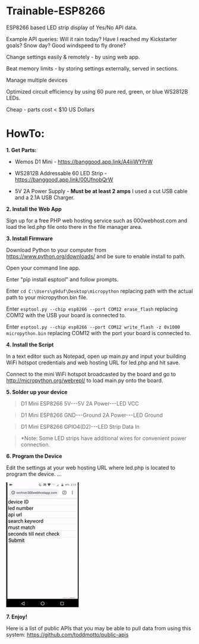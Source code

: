# Trainable-ESP8266

ESP8266 based LED strip display of Yes/No API data.

Example API queries:
Will it rain today? Have I reached my Kickstarter goals? Snow day? Good windspeed to fly drone? 

Change settings easily & remotely - by using web app.

Beat memory limits - by storing settings externally, served in sections.

Manage multiple devices

Optimized circuit efficiency by using 60 pure red, green, or blue WS2812B LEDs.

Cheap - parts cost < $10 US Dollars

# HowTo:
**1. Get Parts:**
* Wemos D1 Mini - https://banggood.app.link/A4iiiWYPrW

* WS2812B Addressable 60 LED Strip - https://banggood.app.link/00UfnobQrW

* 5V 2A Power Supply - **Must be at least 2 amps** I used a cut USB cable and a 2.1A USB Charger.  

**2. Install the Web App**


Sign up for a free PHP web hosting service such as 000webhost.com and load the led.php file onto there in the file manager area. 

**3. Install Firmware**


Download Python to your computer from https://www.python.org/downloads/ and be sure to enable install to path.

Open your command line app.

Enter "pip install esptool" and follow prompts.

Enter ```cd C:\Users\g9duf\Desktop\micropython``` replacing path with the actual path to your micropython.bin file.

Enter ```esptool.py --chip esp8266 --port COM12 erase_flash``` replacing COM12 with the USB  your board is connected to.

Enter ```esptool.py --chip esp8266 --port COM12 write_flash -z 0x1000 micropython.bin``` replacing COM12 with the port your board is connected to.

**4. Install the Script**


In a text editor such as Notepad, open up main.py and input your building WiFi hotspot credentials and web hosting URL for led.php and hit save.

Connect to the mini WiFi hotspot broadcasted by the board and go to http://micropython.org/webrepl/ to load main.py onto the board.

**5. Solder up your device** 
>D1 Mini ESP8266 5V---5V 2A Power---LED VCC

>D1 Mini ESP8266 GND---Ground 2A Power---LED Ground

>D1 Mini ESP8266 GPIO4(D2)---LED Strip Data In

>*Note: Some LED strips have additional wires for convenient power connection.

**6. Program the Device**


Edit the settings at your web hosting URL where led.php is located to program the device.
...

![](appdemo.gif)


**7. Enjoy!**

Here is a list of public APIs that you may be able to pull data from using this system:
https://github.com/toddmotto/public-apis
